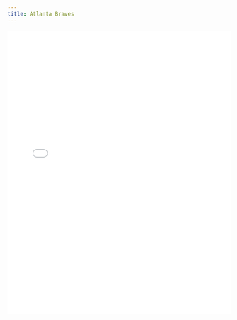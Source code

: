 ```yaml
---
title: Atlanta Braves
---
```


<iframe id="igraph" scrolling="no" style="border:none;" seamless="seamless" src="/plots/MLB/ATL.html" height="640" width="100%"></iframe>
